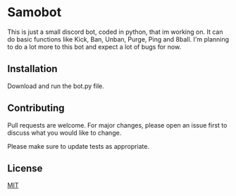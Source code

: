 # Samobot
This is just a small discord bot, coded in python, that im working on. It can do basic functions like Kick, Ban, Unban, Purge, Ping and 8ball. I'm planning to do a lot more to this bot and expect a lot of bugs for now.

## Installation

Download and run the bot.py file.
## Contributing
Pull requests are welcome. For major changes, please open an issue first to discuss what you would like to change.

Please make sure to update tests as appropriate.

## License
[MIT](https://choosealicense.com/licenses/mit/)
